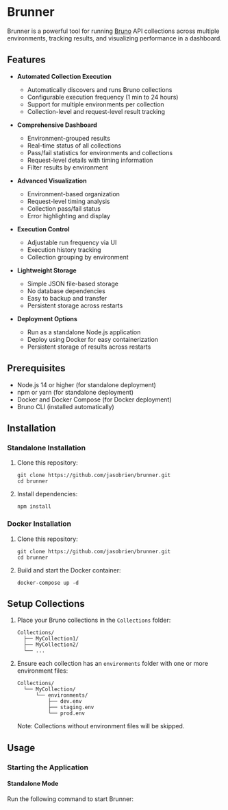 # Brunner

Brunner is a powerful tool for running [Bruno](https://www.usebruno.com/) API collections across multiple environments, tracking results, and visualizing performance in a dashboard.

## Features

- **Automated Collection Execution**

  - Automatically discovers and runs Bruno collections
  - Configurable execution frequency (1 min to 24 hours)
  - Support for multiple environments per collection
  - Collection-level and request-level result tracking

- **Comprehensive Dashboard**
  - Environment-grouped results
  - Real-time status of all collections
  - Pass/fail statistics for environments and collections
  - Request-level details with timing information
  - Filter results by environment
- **Advanced Visualization**
  - Environment-based organization
  - Request-level timing analysis
  - Collection pass/fail status
  - Error highlighting and display
- **Execution Control**

  - Adjustable run frequency via UI
  - Execution history tracking
  - Collection grouping by environment

- **Lightweight Storage**

  - Simple JSON file-based storage
  - No database dependencies
  - Easy to backup and transfer
  - Persistent storage across restarts

- **Deployment Options**
  - Run as a standalone Node.js application
  - Deploy using Docker for easy containerization
  - Persistent storage of results across restarts

## Prerequisites

- Node.js 14 or higher (for standalone deployment)
- npm or yarn (for standalone deployment)
- Docker and Docker Compose (for Docker deployment)
- Bruno CLI (installed automatically)

## Installation

### Standalone Installation

1. Clone this repository:

   ```
   git clone https://github.com/jasobrien/brunner.git
   cd brunner
   ```

2. Install dependencies:
   ```
   npm install
   ```

### Docker Installation

1. Clone this repository:

   ```
   git clone https://github.com/jasobrien/brunner.git
   cd brunner
   ```

2. Build and start the Docker container:
   ```
   docker-compose up -d
   ```

## Setup Collections

1. Place your Bruno collections in the `Collections` folder:

   ```
   Collections/
     ├── MyCollection1/
     ├── MyCollection2/
     └── ...
   ```

2. Ensure each collection has an `environments` folder with one or more environment files:

   ```
   Collections/
     └── MyCollection/
         └── environments/
             ├── dev.env
             ├── staging.env
             └── prod.env
   ```

   Note: Collections without environment files will be skipped.

## Usage

### Starting the Application

#### Standalone Mode

Run the following command to start Brunner:
